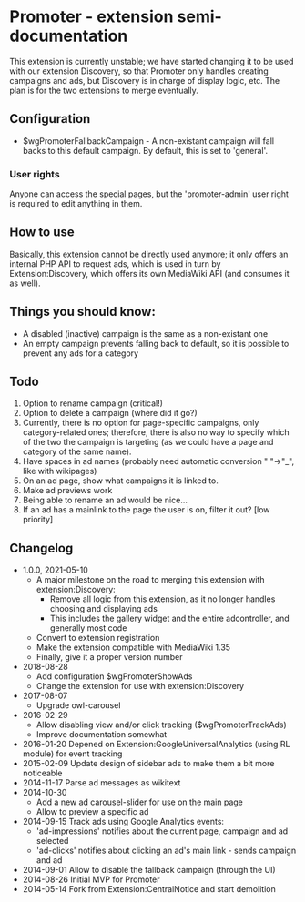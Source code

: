 # Promoter - extension semi-documentation

This extension is currently unstable; we have started changing it to be
used with our extension Discovery, so that Promoter only handles creating
campaigns and ads, but Discovery is in charge of display logic, etc.
The plan is for the two extensions to merge eventually.

## Configuration
- $wgPromoterFallbackCampaign - A non-existant campaign will fall backs
  to this default campaign. By default, this is set to 'general'.

### User rights
Anyone can access the special pages, but the 'promoter-admin' user right
is required to edit anything in them.

## How to use
Basically, this extension cannot be directly used anymore; it only offers an internal PHP API to
request ads, which is used in turn by Extension:Discovery, which offers its own MediaWiki API
(and consumes it as well).

## Things you should know:
- A disabled (inactive) campaign is the same as a non-existant one
- An empty campaign prevents falling back to default, so it is possible
  to prevent any ads for a category

## Todo
1. Option to rename campaign (critical!)
1. Option to delete a campaign (where did it go?)
1. Currently, there is no option for page-specific campaigns, only category-related ones;
  therefore, there is also no way to specify which of the two the campaign is targeting
  (as we could have a page and category of the same name).
1. Have spaces in ad names (probably need automatic conversion " "->"_", like with wikipages)
1. On an ad page, show what campaigns it is linked to.
1. Make ad previews work
1. Being able to rename an ad would be nice...
1. If an ad has a mainlink to the page the user is on, filter it out? [low priority]


## Changelog
- 1.0.0, 2021-05-10
  - A major milestone on the road to merging this extension with extension:Discovery:
	- Remove all logic from this extension, as it no longer handles choosing and displaying ads
    - This includes the gallery widget and the entire adcontroller, and generally most code
  - Convert to extension registration
  - Make the extension compatible with MediaWiki 1.35
  -	Finally, give it a proper version number
- 2018-08-28
  * Add configuration $wgPromoterShowAds
  * Change the extension for use with extension:Discovery
- 2017-08-07
  * Upgrade owl-carousel
- 2016-02-29
  * Allow disabling view and/or click tracking ($wgPromoterTrackAds)
  * Improve documentation somewhat
- 2016-01-20 Depened on Extension:GoogleUniversalAnalytics (using RL module) for event tracking
- 2015-02-09 Update design of sidebar ads to make them a bit more noticeable
- 2014-11-17 Parse ad messages as wikitext
- 2014-10-30
	* Add a new ad carousel-slider for use on the main page
	* Allow to preview a specific ad
- 2014-09-15 Track ads using Google Analytics events:
	* 'ad-impressions' notifies about the current page, campaign and ad selected
	* 'ad-clicks' notifies about clicking an ad's main link - sends campaign and ad
- 2014-09-01 Allow to disable the fallback campaign (through the UI)
- 2014-08-26 Initial MVP for Promoter
- 2014-05-14 Fork from Extension:CentralNotice and start demolition
